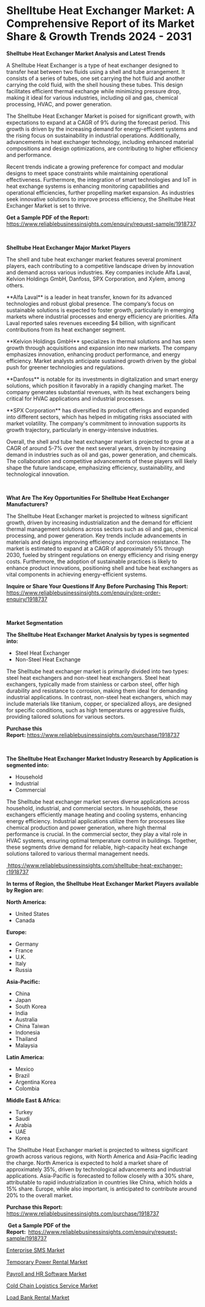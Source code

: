 <p><h1>Shelltube Heat Exchanger Market: A Comprehensive Report of its Market Share & Growth Trends 2024 - 2031</h1></p><p><strong>Shelltube Heat Exchanger Market Analysis and Latest Trends</strong></p>
<p><p>A Shelltube Heat Exchanger is a type of heat exchanger designed to transfer heat between two fluids using a shell and tube arrangement. It consists of a series of tubes, one set carrying the hot fluid and another carrying the cold fluid, with the shell housing these tubes. This design facilitates efficient thermal exchange while minimizing pressure drop, making it ideal for various industries, including oil and gas, chemical processing, HVAC, and power generation.</p><p>The Shelltube Heat Exchanger Market is poised for significant growth, with expectations to expand at a CAGR of 9% during the forecast period. This growth is driven by the increasing demand for energy-efficient systems and the rising focus on sustainability in industrial operations. Additionally, advancements in heat exchanger technology, including enhanced material compositions and design optimizations, are contributing to higher efficiency and performance.</p><p>Recent trends indicate a growing preference for compact and modular designs to meet space constraints while maintaining operational effectiveness. Furthermore, the integration of smart technologies and IoT in heat exchange systems is enhancing monitoring capabilities and operational efficiencies, further propelling market expansion. As industries seek innovative solutions to improve process efficiency, the Shelltube Heat Exchanger Market is set to thrive.</p></p>
<p><strong>Get a Sample PDF of the Report:&nbsp;</strong> <a href="https://www.reliablebusinessinsights.com/enquiry/request-sample/1918737?utm_campaign=1787&utm_medium=2&utm_source=Github&utm_content=ia&utm_term=24102024&utm_id=shelltube-heat-exchanger">https://www.reliablebusinessinsights.com/enquiry/request-sample/1918737</a></p>
<p>&nbsp;</p>
<p><strong>Shelltube Heat Exchanger Major Market Players</strong></p>
<p><p>The shell and tube heat exchanger market features several prominent players, each contributing to a competitive landscape driven by innovation and demand across various industries. Key companies include Alfa Laval, Kelvion Holdings GmbH, Danfoss, SPX Corporation, and Xylem, among others.</p><p>**Alfa Laval** is a leader in heat transfer, known for its advanced technologies and robust global presence. The company’s focus on sustainable solutions is expected to foster growth, particularly in emerging markets where industrial processes and energy efficiency are priorities. Alfa Laval reported sales revenues exceeding $4 billion, with significant contributions from its heat exchanger segment.</p><p>**Kelvion Holdings GmbH** specializes in thermal solutions and has seen growth through acquisitions and expansion into new markets. The company emphasizes innovation, enhancing product performance, and energy efficiency. Market analysts anticipate sustained growth driven by the global push for greener technologies and regulations.</p><p>**Danfoss** is notable for its investments in digitalization and smart energy solutions, which position it favorably in a rapidly changing market. The company generates substantial revenues, with its heat exchangers being critical for HVAC applications and industrial processes. </p><p>**SPX Corporation** has diversified its product offerings and expanded into different sectors, which has helped in mitigating risks associated with market volatility. The company's commitment to innovation supports its growth trajectory, particularly in energy-intensive industries.</p><p>Overall, the shell and tube heat exchanger market is projected to grow at a CAGR of around 5-7% over the next several years, driven by increasing demand in industries such as oil and gas, power generation, and chemicals. The collaboration and competitive advancements of these players will likely shape the future landscape, emphasizing efficiency, sustainability, and technological innovation.</p></p>
<p>&nbsp;</p>
<p><strong>What Are The Key Opportunities For Shelltube Heat Exchanger Manufacturers?</strong></p>
<p><p>The Shelltube Heat Exchanger market is projected to witness significant growth, driven by increasing industrialization and the demand for efficient thermal management solutions across sectors such as oil and gas, chemical processing, and power generation. Key trends include advancements in materials and designs improving efficiency and corrosion resistance. The market is estimated to expand at a CAGR of approximately 5% through 2030, fueled by stringent regulations on energy efficiency and rising energy costs. Furthermore, the adoption of sustainable practices is likely to enhance product innovations, positioning shell and tube heat exchangers as vital components in achieving energy-efficient systems.</p></p>
<p><strong>Inquire or Share Your Questions If Any Before Purchasing This Report:</strong> <a href="https://www.reliablebusinessinsights.com/enquiry/pre-order-enquiry/1918737?utm_campaign=1787&utm_medium=2&utm_source=Github&utm_content=ia&utm_term=24102024&utm_id=shelltube-heat-exchanger">https://www.reliablebusinessinsights.com/enquiry/pre-order-enquiry/1918737</a></p>
<p>&nbsp;</p>
<p><strong>Market Segmentation</strong></p>
<p><strong>The Shelltube Heat Exchanger Market Analysis by types is segmented into:</strong></p>
<p><ul><li>Steel Heat Exchanger</li><li>Non-Steel Heat Exchange</li></ul></p>
<p><p>The Shelltube heat exchanger market is primarily divided into two types: steel heat exchangers and non-steel heat exchangers. Steel heat exchangers, typically made from stainless or carbon steel, offer high durability and resistance to corrosion, making them ideal for demanding industrial applications. In contrast, non-steel heat exchangers, which may include materials like titanium, copper, or specialized alloys, are designed for specific conditions, such as high temperatures or aggressive fluids, providing tailored solutions for various sectors.</p></p>
<p><strong>Purchase this Report:&nbsp;</strong><a href="https://www.reliablebusinessinsights.com/purchase/1918737?utm_campaign=1787&utm_medium=2&utm_source=Github&utm_content=ia&utm_term=24102024&utm_id=shelltube-heat-exchanger">https://www.reliablebusinessinsights.com/purchase/1918737</a></p>
<p>&nbsp;</p>
<p><strong>The Shelltube Heat Exchanger Market Industry Research by Application is segmented into:</strong></p>
<p><ul><li>Household</li><li>Industrial</li><li>Commercial</li></ul></p>
<p><p>The Shelltube heat exchanger market serves diverse applications across household, industrial, and commercial sectors. In households, these exchangers efficiently manage heating and cooling systems, enhancing energy efficiency. Industrial applications utilize them for processes like chemical production and power generation, where high thermal performance is crucial. In the commercial sector, they play a vital role in HVAC systems, ensuring optimal temperature control in buildings. Together, these segments drive demand for reliable, high-capacity heat exchange solutions tailored to various thermal management needs.</p></p>
<p><a href="https://www.reliablebusinessinsights.com/shelltube-heat-exchanger-r1918737?utm_campaign=1787&utm_medium=2&utm_source=Github&utm_content=ia&utm_term=24102024&utm_id=shelltube-heat-exchanger">&nbsp;https://www.reliablebusinessinsights.com/shelltube-heat-exchanger-r1918737</a></p>
<p><strong>In terms of Region, the Shelltube Heat Exchanger Market Players available by Region are:</strong></p>
<p>
    <p> <strong> North America: </strong>
        <ul>
            <li>United States</li>
            <li>Canada</li>
        </ul>
        </p> 
    <p> <strong> Europe: </strong>
        <ul>
            <li>Germany</li>
            <li>France</li>
            <li>U.K.</li>
            <li>Italy</li>
            <li>Russia</li>
        </ul>
        </p> 
    <p> <strong> Asia-Pacific: </strong>
        <ul>
            <li>China</li>
            <li>Japan</li>
            <li>South Korea</li>
            <li>India</li>
            <li>Australia</li>
            <li>China Taiwan</li>
            <li>Indonesia</li>
            <li>Thailand</li>
            <li>Malaysia</li>
        </ul>
        </p> 
    <p> <strong> Latin America: </strong>
        <ul>
            <li>Mexico</li>
            <li>Brazil</li>
            <li>Argentina Korea</li>
            <li>Colombia</li>
        </ul>
        </p> 
    <p> <strong> Middle East & Africa: </strong>
        <ul>
            <li>Turkey</li>
            <li>Saudi</li>
            <li>Arabia</li>
            <li>UAE</li>
            <li>Korea</li>
        </ul>
    </p>
    </p>
<p><p>The Shelltube Heat Exchanger market is projected to witness significant growth across various regions, with North America and Asia-Pacific leading the charge. North America is expected to hold a market share of approximately 35%, driven by technological advancements and industrial applications. Asia-Pacific is forecasted to follow closely with a 30% share, attributable to rapid industrialization in countries like China, which holds a 15% share. Europe, while also important, is anticipated to contribute around 20% to the overall market.</p></p>
<p><strong>Purchase this Report: </strong><a href="https://www.reliablebusinessinsights.com/purchase/1918737?utm_campaign=1787&utm_medium=2&utm_source=Github&utm_content=ia&utm_term=24102024&utm_id=shelltube-heat-exchanger">https://www.reliablebusinessinsights.com/purchase/1918737</a></p>
<p>&nbsp;<strong>Get a Sample PDF of the Report:&nbsp;&nbsp;</strong><a href="https://www.reliablebusinessinsights.com/enquiry/request-sample/1918737?utm_campaign=1787&utm_medium=2&utm_source=Github&utm_content=ia&utm_term=24102024&utm_id=shelltube-heat-exchanger">https://www.reliablebusinessinsights.com/enquiry/request-sample/1918737</a></p>
<p><strong></strong></p>
<p><p><a href="https://www.linkedin.com/pulse/enterprise-sms-market-trends-strategic-insights-2024-yw0vf?utm_campaign=1787&utm_medium=2&utm_source=Github&utm_content=ia&utm_term=24102024&utm_id=shelltube-heat-exchanger">Enterprise SMS Market</a></p><p><a href="https://www.linkedin.com/pulse/temporary-power-rental-value-chain-analysis-from-raw-jwyqf?utm_campaign=1787&utm_medium=2&utm_source=Github&utm_content=ia&utm_term=24102024&utm_id=shelltube-heat-exchanger">Temporary Power Rental Market</a></p><p><a href="https://www.linkedin.com/pulse/payroll-hr-software-market-opportunities-emerging-6xabf?utm_campaign=1787&utm_medium=2&utm_source=Github&utm_content=ia&utm_term=24102024&utm_id=shelltube-heat-exchanger">Payroll and HR Software Market</a></p><p><a href="https://www.linkedin.com/pulse/consumer-behavior-shifts-cold-chain-logistics-service-phylf?utm_campaign=1787&utm_medium=2&utm_source=Github&utm_content=ia&utm_term=24102024&utm_id=shelltube-heat-exchanger">Cold Chain Logistics Service Market</a></p><p><a href="https://www.linkedin.com/pulse/global-load-bank-rental-market-focus-product-type-resistive-nsqgf?utm_campaign=1787&utm_medium=2&utm_source=Github&utm_content=ia&utm_term=24102024&utm_id=shelltube-heat-exchanger">Load Bank Rental Market</a></p></p>